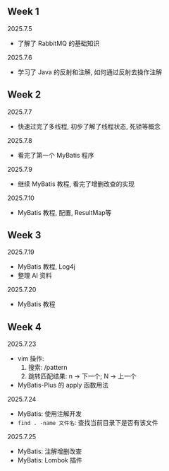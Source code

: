 ## Week 1

2025.7.5
* 了解了 RabbitMQ 的基础知识

2025.7.6
* 学习了 Java 的反射和注解, 如何通过反射去操作注解

## Week 2

2025.7.7
* 快速过完了多线程, 初步了解了线程状态, 死锁等概念

2025.7.8
* 看完了第一个 MyBatis 程序

2025.7.9
* 继续 MyBatis 教程, 看完了增删改查的实现

2025.7.10
* MyBatis 教程, 配置, ResultMap等

## Week 3

2025.7.19

* MyBatis 教程, Log4j
* 整理 AI 资料

2025.7.20

* MyBatis 教程

## Week 4

2025.7.23

* vim 操作: 
    1. 搜索: /pattern
    2. 跳转匹配结果: n -> 下一个; N -> 上一个
* MyBatis-Plus 的 apply 函数用法


2025.7.24

* MyBatis: 使用注解开发
* `find . -name 文件名`: 查找当前目录下是否有该文件

2025.7.25

* MyBatis: 注解增删改查
* MyBatis: Lombok 插件



